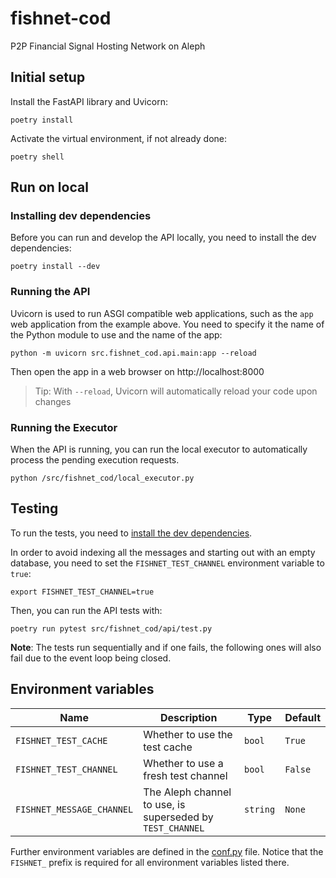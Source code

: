 # fishnet-cod
P2P Financial Signal Hosting Network on Aleph

## Initial setup
Install the FastAPI library and Uvicorn: 
```shell
poetry install
```
Activate the virtual environment, if not already done:
```shell
poetry shell
```

## Run on local
### Installing dev dependencies
Before you can run and develop the API locally, you need to install the
dev dependencies:
```shell
poetry install --dev
```

### Running the API
Uvicorn is used to run ASGI compatible web applications, such as the `app`
web application from the example above. You need to specify it the name of the
Python module to use and the name of the app:
```shell
python -m uvicorn src.fishnet_cod.api.main:app --reload
```

Then open the app in a web browser on http://localhost:8000

> Tip: With `--reload`, Uvicorn will automatically reload your code upon changes  

### Running the Executor
When the API is running, you can run the local executor to automatically
process the pending execution requests.
```shell
python /src/fishnet_cod/local_executor.py
```

## Testing
To run the tests, you need to [install the dev dependencies](#installing-dev-dependencies).

In order to avoid indexing all the messages and starting out with an empty database,
you need to set the `FISHNET_TEST_CHANNEL` environment variable to `true`:
```shell
export FISHNET_TEST_CHANNEL=true
```

Then, you can run the API tests with:
```shell
poetry run pytest src/fishnet_cod/api/test.py
```

**Note**: The tests run sequentially and if one fails, the following ones will also fail due to the event loop being closed.

## Environment variables

| Name                      | Description                                               | Type     | Default |
|---------------------------|-----------------------------------------------------------|----------|---------|
| `FISHNET_TEST_CACHE`      | Whether to use the test cache                             | `bool`   | `True`  |
| `FISHNET_TEST_CHANNEL`    | Whether to use a fresh test channel                       | `bool`   | `False` |
| `FISHNET_MESSAGE_CHANNEL` | The Aleph channel to use, is superseded by `TEST_CHANNEL` | `string` | `None`  |

Further environment variables are defined in the [conf.py](./src/fishnet_cod/core/conf.py) file.
Notice that the `FISHNET_` prefix is required for all environment variables listed there.